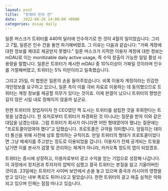 ```yaml
---
layout: post
title:  "트위터 인수 건"
date:   2022-08-26 14:00:00 +0900
categories: essay daily
---
```


일론 머스크가 트위터를 440억 달러에 인수하기로 한 것이 4월의 일이었습니다. 그리고 7월, 일론은 인수 건을 돌연 파기해버렸죠. 그 이유는 다음과 같습니다: "가짜 계정에 대한 정보를 제대로 제공받지 못했다." 일론 머스크가 지적한 이용자 계정에 대한 정보는 mDAU로 이는 monitizable daily active usage, 즉 수익 창출이 가능한 일일 활성 사용량을 말합니다. 일론은 트위터가 제시한 mDAU 중 10%이상이 가짜일 것이라며 인수를 거절해버렸고, 트위터는 5% 미만이라고 일축했습니다.

그리고 25일, 미 법원은 일론의 손을 들어주었습니다. 비록 이용자 계정이라는 민감한 개인정보를 요구하고 있으나, 일론 측이 이를 극비 자료로 이용하는 데 동의했으므로 트위터는 계정 정보를 제공할 의무가 있다는 것이죠. 이제 판결이 났으니 트위터의 향방은 길지 않은 시일 내로 정해지지 않을까 싶군요.

한편 트위터의 창업자이자 전 CEO였던 잭 도시는 트위터를 설립한 것을 후회한다는 트윗을 남겼습니다. 한 유저로부터 트위터가 좌경화된 것 아니냐는 질문을 받자 이와 같은 대답을 남겼는데요. 그럼 트위터가 회사가 아니라면 어떤 형태였어야 했냐는 질문에는 "프로토콜이었여야 했다"고 답했습니다. 프로토콜은 규약을 의미합니다. 엄밀히는 데이터 통신을 위해 사전에 상호 합의하는 규칙이죠. 만일 트위터의 형태가 프로토콜이었다면 그냥 메세지를 주고받는 정도로 이용되었을 겁니다. 이용자가 전체 공개되는 트윗을 남기면 이를 본사가 검열 및 관리하는 체계가 아니라, 카카오톡 정도의 앱이 되었겠죠.

트위터는 증시에 상장하고, 이용자로부터 광고 수익을 얻는 기업으로 성장해 나갑니다. 이 과정에서 정치권과 투자자의 압박이 심했고 결국 트위터는 본질을 잃고 기울어버린 것이죠. 23일에는 트위터가 사이버 보안에서 손을 놓고 있으며 중국과 러시아의 영향을 받고 있다는 내부 폭로도 튀어나오고 말았습니다. 한편 트위터의 광고 매출 실적은 악화되고 있으며 인재는 점점 떠나고 있습니다.
